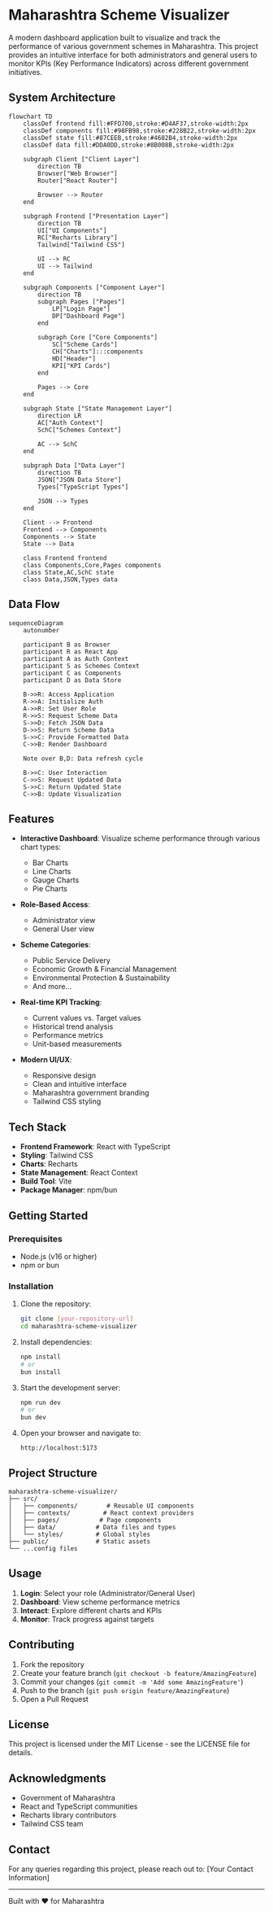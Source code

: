# Maharashtra Scheme Visualizer

A modern dashboard application built to visualize and track the performance of various government schemes in Maharashtra. This project provides an intuitive interface for both administrators and general users to monitor KPIs (Key Performance Indicators) across different government initiatives.

## System Architecture

```mermaid
flowchart TD
    classDef frontend fill:#FFD700,stroke:#D4AF37,stroke-width:2px
    classDef components fill:#98FB98,stroke:#228B22,stroke-width:2px
    classDef state fill:#87CEEB,stroke:#4682B4,stroke-width:2px
    classDef data fill:#DDA0DD,stroke:#8B008B,stroke-width:2px

    subgraph Client ["Client Layer"]
        direction TB
        Browser["Web Browser"]
        Router["React Router"]
        
        Browser --> Router
    end

    subgraph Frontend ["Presentation Layer"]
        direction TB
        UI["UI Components"]
        RC["Recharts Library"]
        Tailwind["Tailwind CSS"]
        
        UI --> RC
        UI --> Tailwind
    end

    subgraph Components ["Component Layer"]
        direction TB
        subgraph Pages ["Pages"]
            LP["Login Page"]
            DP["Dashboard Page"]
        end
        
        subgraph Core ["Core Components"]
            SC["Scheme Cards"]
            CH["Charts"]:::components
            HD["Header"]
            KPI["KPI Cards"]
        end
        
        Pages --> Core
    end

    subgraph State ["State Management Layer"]
        direction LR
        AC["Auth Context"]
        SchC["Schemes Context"]
        
        AC --> SchC
    end

    subgraph Data ["Data Layer"]
        direction TB
        JSON["JSON Data Store"]
        Types["TypeScript Types"]
        
        JSON --> Types
    end

    Client --> Frontend
    Frontend --> Components
    Components --> State
    State --> Data

    class Frontend frontend
    class Components,Core,Pages components
    class State,AC,SchC state
    class Data,JSON,Types data
```

## Data Flow

```mermaid
sequenceDiagram
    autonumber
    
    participant B as Browser
    participant R as React App
    participant A as Auth Context
    participant S as Schemes Context
    participant C as Components
    participant D as Data Store

    B->>R: Access Application
    R->>A: Initialize Auth
    A->>R: Set User Role
    R->>S: Request Scheme Data
    S->>D: Fetch JSON Data
    D->>S: Return Scheme Data
    S->>C: Provide Formatted Data
    C->>B: Render Dashboard
    
    Note over B,D: Data refresh cycle
    
    B->>C: User Interaction
    C->>S: Request Updated Data
    S->>C: Return Updated State
    C->>B: Update Visualization
```

## Features

- **Interactive Dashboard**: Visualize scheme performance through various chart types:
  - Bar Charts
  - Line Charts
  - Gauge Charts
  - Pie Charts

- **Role-Based Access**:
  - Administrator view
  - General User view

- **Scheme Categories**:
  - Public Service Delivery
  - Economic Growth & Financial Management
  - Environmental Protection & Sustainability
  - And more...

- **Real-time KPI Tracking**:
  - Current values vs. Target values
  - Historical trend analysis
  - Performance metrics
  - Unit-based measurements

- **Modern UI/UX**:
  - Responsive design
  - Clean and intuitive interface
  - Maharashtra government branding
  - Tailwind CSS styling

## Tech Stack

- **Frontend Framework**: React with TypeScript
- **Styling**: Tailwind CSS
- **Charts**: Recharts
- **State Management**: React Context
- **Build Tool**: Vite
- **Package Manager**: npm/bun

## Getting Started

### Prerequisites

- Node.js (v16 or higher)
- npm or bun

### Installation

1. Clone the repository:
   ```bash
   git clone [your-repository-url]
   cd maharashtra-scheme-visualizer
   ```

2. Install dependencies:
   ```bash
   npm install
   # or
   bun install
   ```

3. Start the development server:
   ```bash
   npm run dev
   # or
   bun dev
   ```

4. Open your browser and navigate to:
   ```
   http://localhost:5173
   ```

## Project Structure

```
maharashtra-scheme-visualizer/
├── src/
│   ├── components/        # Reusable UI components
│   ├── contexts/         # React context providers
│   ├── pages/           # Page components
│   ├── data/           # Data files and types
│   └── styles/         # Global styles
├── public/             # Static assets
└── ...config files
```

## Usage

1. **Login**: Select your role (Administrator/General User)
2. **Dashboard**: View scheme performance metrics
3. **Interact**: Explore different charts and KPIs
4. **Monitor**: Track progress against targets

## Contributing

1. Fork the repository
2. Create your feature branch (`git checkout -b feature/AmazingFeature`)
3. Commit your changes (`git commit -m 'Add some AmazingFeature'`)
4. Push to the branch (`git push origin feature/AmazingFeature`)
5. Open a Pull Request

## License

This project is licensed under the MIT License - see the LICENSE file for details.

## Acknowledgments

- Government of Maharashtra
- React and TypeScript communities
- Recharts library contributors
- Tailwind CSS team

## Contact

For any queries regarding this project, please reach out to:
[Your Contact Information]

---

Built with ❤️ for Maharashtra
